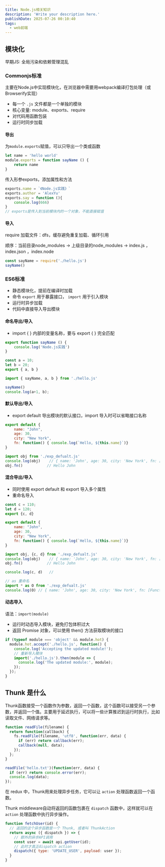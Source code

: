 ```yaml
---
title: Node.js相关知识
description: 'Write your description here.'
publishDate: 2025-07-26 00:10:40
tags:
  - web前端
---
```



## 模块化

早期JS: 全局污染和依赖管理混乱


### Commonjs标准

主要在Node.js中实现模块化，在浏览器中需要用webpack编译打包处理（或Browserify实现）

- 每一个 `.js` 文件都是一个单独的模块
- 核心变量: module、exports、require
- 对代码用函数包装
- 运行时同步加载

#### 导出

为`module.exports`赋值，可以只导出一个类或函数

```js
let name = 'hello world'
module.exports = function sayName () {
    return name
}
```

传入形参exports，添加属性和方法

```js
exports.name = `《Node.js实践》`
exports.author = 'AlexYu'
exports.say = function (){
    console.log(666)
}
// exports是传入到当前模块内的一个对象，不能直接赋值
```

#### 导入

require 加载文件：dfs，缓存避免重复加载、循环引用

顺序：当前目录node_modules -> 上级目录的node_modules -> index.js ，index.json ，index.node

```js
const sayName = require('./hello.js')
sayName()
```


### ES6标准

- 静态模块化，提前在编译时加载
- 命令 `export` 用于暴露接口， `import` 用于引入模块
- 运行时异步加载
- 代码中直接导入导出模块


#### 命名导出/导入

- import { } 内部的变量名称，要与 export { } 完全匹配

```js
export function sayName () {
    console.log('Node.js实践')
}

const a = 10;
let b = 20;
export { a, b }
```

```js
import { sayName, a, b } from './hello.js'

sayName()
console.log(a+1, b);
```


#### 默认导出/导入

- export default 导出模块的默认接口，import 导入时可以省略接口名称

```js
export default {
    name: "John",
    age: 30,
    city: "New York",
    fn: function() { console.log(`Hello, ${this.name}`)}
}
```

```js
import obj from './exp_defualt.js'
console.log(obj)    // { name: 'John', age: 30, city: 'New York', fn: [Function: fn] }
obj.fn()           // Hello John
```


#### 混合导出/导入

- 同时使用 export default 和 export 导入多个属性
- 重命名导入

```js
const c = 110;
let d = 120;
export {c, d}

export default {
    name: "John",
    age: 30,
    city: "New York",
    fn: function() { console.log(`Hello, ${this.name}`)}
}
```

```js
import obj, {c, d} from './exp_defualt.js'
console.log(obj)    // { name: 'John', age: 30, city: 'New York', fn: [Function: fn] }
obj.fn()           // Hello John

console.log(c, d)   //

// as 重命名
import * as O from './exp_defualt.js'
console.log(O) // { name: 'John', age: 30, city: 'New York', fn: [Function: fn], c: 110, d: 120 }
```

#### 动态导入

语法：`import(module)`

- 运行时动态导入模块，避免打包体积过大
- 返回 Promise 对象，可以使用 then() 方法获取模块的接口

```js
if (typeof module === 'object' && module.hot) {
  module.hot.accept('./hello.js', function() {
    console.log('Accepting the updated module!');
    // 重新导入模块
    import('./hello.js').then(module => {
      console.log('The updated module:', module);
    });
  });
}
```



## Thunk 是什么

Thunk函数接受一个函数作为参数，返回一个函数，这个函数可以接受另一个参数，并返回一个值。主要用于延迟执行，可以将一些计算推迟到运行时执行，比如读取文件、网络请求等。

```js
function readFile(filename) {
  return function(callback) {
    fs.readFile(filename, 'utf8', function(err, data) {
      if (err) return callback(err);
      callback(null, data);
    });
  };
}

readFile('hello.txt')(function(err, data) {
  if (err) return console.error(err);
  console.log(data);
});
```

在 redux 中，Thunk用来处理异步任务，它可以让 `action` 处理函数返回一个函数。

Thunk middleware自动将返回的函数包裹在 `dispatch` 函数中，这样就可以在 `action` 处理函数中执行异步操作。

```jsx
function fetchUser(id) {
  // 返回的这个异步函数是一个 Thunk, 或者叫 ThunkAction
  return async ({ dispatch }) => {
    // 额外的异步API调用
    const user = await api.getUser(id);
    // 此时才真正dispatch action
    dispatch({ type: 'UPDATE_USER', payload: user });
  }
}
```

